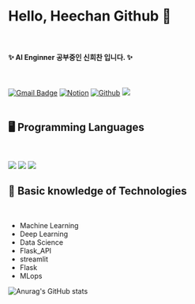 # Hello, Heechan Github 👋

<br />

#### ✨ **AI Enginner 공부중인 신희찬 입니다.** ✨
<br /><br /> 
[![Gmail Badge](https://img.shields.io/badge/-gmlcks0905@gmail.com-c14438?style=flat-square&logo=Gmail&logoColor=white&link=mailto:gmlcks0905@gmail.com)](mailto:gmlcks0905@gmail.com) 
[![Notion](https://img.shields.io/badge/Notion-d9d9d9.svg?style=flat-square&logo=Notion&logoColor=black)](https://noon-lynx-02e.notion.site/ae6a8cd765ef46669580fd863ef9b37c?pvs=4)
[![Github](https://img.shields.io/badge/Github-181717.svg?style=flat-square&logo=Github)](https://github.com/sinheechan?pvs=4)
![](https://komarev.com/ghpvc/?username=your-github-sinheechan)
<br /><br /> 

## 🖥️ Programming Languages

<br />

<img src="https://img.shields.io/badge/python%20-%2314354C.svg?style=for-the-badge&logo=Python&logoColor=white"/> <img src="https://img.shields.io/badge/MySQL-F5C300?style=for-the-badge&logo=MySQL&logoColor=black"/> <img src="https://img.shields.io/badge/R-007AFF?style=for-the-badge&logo=R&logoColor=white"/>

## 📓 Basic knowledge of Technologies

<br />

- Machine Learning
- Deep Learning
- Data Science
- Flask_API
- streamlit
- Flask
- MLops

![Anurag's GitHub stats](https://github-readme-stats.vercel.app/api?username=sinheechan&show_icons=true&theme=radical)
